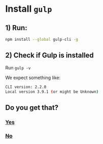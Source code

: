 # Install `gulp`

## 1) Run:

```bash
npm install --global gulp-cli -g
```

## 2) Check if Gulp is installed

Run `gulp -v`

We expect something like:

```bash
CLI version: 2.2.0
Local version 3.9.1 (or might be Unknown)
```

## Do you get that?

### [Yes](15-fin.md)

### [No](99-game-over.md)

